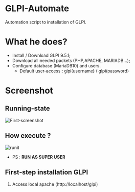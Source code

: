 # GLPI-Automate
Automation script to installation of GLPI.

# What he does?

* Install / Download GLPI 9.5.1;
* Download all needed packets (PHP,APACHE, MARIADB...);
* Configure database (MariaDB10) and users.
  * Default user-access : glpi(username) / glpi(password)
  
  
# Screenshot

## Running-state

![First-screenshot](https://user-images.githubusercontent.com/64047018/92344881-ff2ea480-f09d-11ea-80f2-918abe06cb48.png)

## How execute ?

![runit](https://user-images.githubusercontent.com/64047018/92345037-5c2a5a80-f09e-11ea-86e6-79cf13ae0aa2.png)

* PS : **RUN AS SUPER USER**

## First-step installation GLPI

1. Access local apache (http://localhost/glpi)



